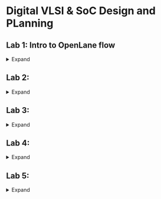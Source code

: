 # Digital VLSI & SoC Design and PLanning

## Lab 1: Intro to OpenLane flow
<details>
  <summary>
Expand
  </summary>

  The first Lab's aim is to run syntheis and other steps for the `picorv32a` design.

  Also, we have to calculate the flop ratio. 
  ```math 
  Flop\ Ratio = \frac{Number\ of\ D-FlipFlops}{Total\ Number\ of\ Cells} 
  ```
</details>

## Lab 2: 
<details>
  <summary>
Expand
  </summary>



</details>

## Lab 3: 
<details>
  <summary>
Expand
  </summary>



</details>

## Lab 4: 
<details>
  <summary>
Expand
  </summary>



</details>

## Lab 5: 
<details>
  <summary>
Expand
  </summary>



</details>